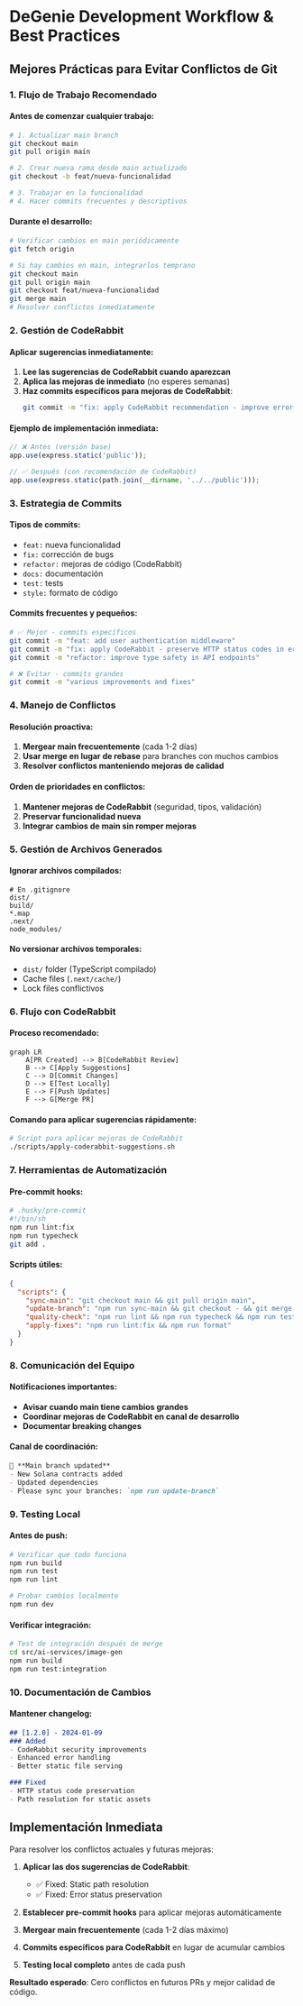 # DeGenie Development Workflow & Best Practices

## Mejores Prácticas para Evitar Conflictos de Git

### 1. **Flujo de Trabajo Recomendado**

#### Antes de comenzar cualquier trabajo:
```bash
# 1. Actualizar main branch
git checkout main
git pull origin main

# 2. Crear nueva rama desde main actualizado
git checkout -b feat/nueva-funcionalidad

# 3. Trabajar en la funcionalidad
# 4. Hacer commits frecuentes y descriptivos
```

#### Durante el desarrollo:
```bash
# Verificar cambios en main periódicamente
git fetch origin

# Si hay cambios en main, integrarlos temprano
git checkout main
git pull origin main
git checkout feat/nueva-funcionalidad
git merge main
# Resolver conflictos inmediatamente
```

### 2. **Gestión de CodeRabbit**

#### Aplicar sugerencias inmediatamente:
1. **Lee las sugerencias de CodeRabbit cuando aparezcan**
2. **Aplica las mejoras de inmediato** (no esperes semanas)
3. **Haz commits específicos para mejoras de CodeRabbit**:
   ```bash
   git commit -m "fix: apply CodeRabbit recommendation - improve error handling"
   ```

#### Ejemplo de implementación inmediata:
```typescript
// ❌ Antes (versión base)
app.use(express.static('public'));

// ✅ Después (con recomendación de CodeRabbit)
app.use(express.static(path.join(__dirname, '../../public')));
```

### 3. **Estrategia de Commits**

#### Tipos de commits:
- `feat:` nueva funcionalidad
- `fix:` corrección de bugs
- `refactor:` mejoras de código (CodeRabbit)
- `docs:` documentación
- `test:` tests
- `style:` formato de código

#### Commits frecuentes y pequeños:
```bash
# ✅ Mejor - commits específicos
git commit -m "feat: add user authentication middleware"
git commit -m "fix: apply CodeRabbit - preserve HTTP status codes in error handler"
git commit -m "refactor: improve type safety in API endpoints"

# ❌ Evitar - commits grandes
git commit -m "various improvements and fixes"
```

### 4. **Manejo de Conflictos**

#### Resolución proactiva:
1. **Mergear main frecuentemente** (cada 1-2 días)
2. **Usar merge en lugar de rebase** para branches con muchos cambios
3. **Resolver conflictos manteniendo mejoras de calidad**

#### Orden de prioridades en conflictos:
1. **Mantener mejoras de CodeRabbit** (seguridad, tipos, validación)
2. **Preservar funcionalidad nueva**
3. **Integrar cambios de main sin romper mejoras**

### 5. **Gestión de Archivos Generados**

#### Ignorar archivos compilados:
```gitignore
# En .gitignore
dist/
build/
*.map
.next/
node_modules/
```

#### No versionar archivos temporales:
- `dist/` folder (TypeScript compilado)
- Cache files (`.next/cache/`)
- Lock files conflictivos

### 6. **Flujo con CodeRabbit**

#### Proceso recomendado:
```mermaid
graph LR
    A[PR Created] --> B[CodeRabbit Review]
    B --> C[Apply Suggestions]
    C --> D[Commit Changes]
    D --> E[Test Locally]
    E --> F[Push Updates]
    F --> G[Merge PR]
```

#### Comando para aplicar sugerencias rápidamente:
```bash
# Script para aplicar mejoras de CodeRabbit
./scripts/apply-coderabbit-suggestions.sh
```

### 7. **Herramientas de Automatización**

#### Pre-commit hooks:
```bash
# .husky/pre-commit
#!/bin/sh
npm run lint:fix
npm run typecheck
git add .
```

#### Scripts útiles:
```json
{
  "scripts": {
    "sync-main": "git checkout main && git pull origin main",
    "update-branch": "npm run sync-main && git checkout - && git merge main",
    "quality-check": "npm run lint && npm run typecheck && npm run test",
    "apply-fixes": "npm run lint:fix && npm run format"
  }
}
```

### 8. **Comunicación del Equipo**

#### Notificaciones importantes:
- **Avisar cuando main tiene cambios grandes**
- **Coordinar mejoras de CodeRabbit en canal de desarrollo**
- **Documentar breaking changes**

#### Canal de coordinación:
```markdown
📢 **Main branch updated** 
- New Solana contracts added
- Updated dependencies
- Please sync your branches: `npm run update-branch`
```

### 9. **Testing Local**

#### Antes de push:
```bash
# Verificar que todo funciona
npm run build
npm run test
npm run lint

# Probar cambios localmente
npm run dev
```

#### Verificar integración:
```bash
# Test de integración después de merge
cd src/ai-services/image-gen
npm run build
npm run test:integration
```

### 10. **Documentación de Cambios**

#### Mantener changelog:
```markdown
## [1.2.0] - 2024-01-09
### Added
- CodeRabbit security improvements
- Enhanced error handling
- Better static file serving

### Fixed
- HTTP status code preservation
- Path resolution for static assets
```

## Implementación Inmediata

Para resolver los conflictos actuales y futuras mejoras:

1. **Aplicar las dos sugerencias de CodeRabbit**:
   - ✅ Fixed: Static path resolution
   - ✅ Fixed: Error status preservation

2. **Establecer pre-commit hooks** para aplicar mejoras automáticamente

3. **Mergear main frecuentemente** (cada 1-2 días máximo)

4. **Commits específicos para CodeRabbit** en lugar de acumular cambios

5. **Testing local completo** antes de cada push

**Resultado esperado**: Cero conflictos en futuros PRs y mejor calidad de código.